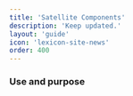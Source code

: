 ```yaml
---
title: 'Satellite Components'
description: 'Keep updated.'
layout: 'guide'
icon: 'lexicon-site-news'
order: 400
---
```


### Use and purpose
